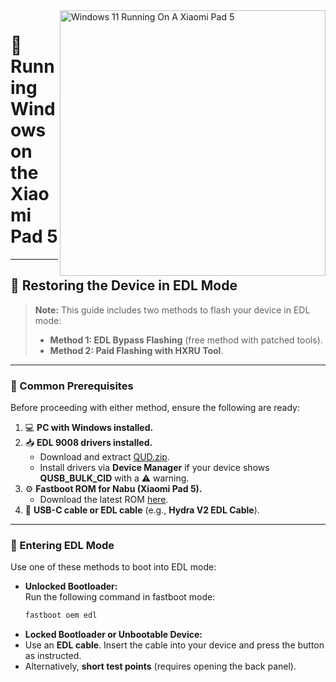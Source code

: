 <img align="right" src="https://raw.githubusercontent.com/erdilS/Port-Windows-11-Xiaomi-Pad-5/main/nabu.png" width="425" alt="Windows 11 Running On A Xiaomi Pad 5">

# 🚀 **Running Windows on the Xiaomi Pad 5**

---

## 📌 **Restoring the Device in EDL Mode**
> **Note:** This guide includes two methods to flash your device in EDL mode:
> - **Method 1: EDL Bypass Flashing** (free method with patched tools).  
> - **Method 2: Paid Flashing with HXRU Tool**.  

---

### **🔧 Common Prerequisites**
Before proceeding with either method, ensure the following are ready:  
1. 💻 **PC with Windows installed.**  
2. 📥 **EDL 9008 drivers installed.**  
   - Download and extract [QUD.zip](https://github.com/n00b69/woa-betalm/releases/download/Qfil/QUD.zip).  
   - Install drivers via **Device Manager** if your device shows **QUSB_BULK_CID** with a ⚠️ warning.  
3. ⚙️ **Fastboot ROM for Nabu (Xiaomi Pad 5).**  
   - Download the latest ROM [here](http://xmfirmwareupdater.com/miui/nabu/).  
4. 🔌 **USB-C cable or EDL cable** (e.g., **Hydra V2 EDL Cable**).  

---

### **🔄 Entering EDL Mode**
Use one of these methods to boot into EDL mode:  

- **Unlocked Bootloader:**  
  Run the following command in fastboot mode:  
  ```bash
  fastboot oem edl

- **Locked Bootloader or Unbootable Device:**  
- Use an **EDL cable**. Insert the cable into your device and press the button as instructed.  
- Alternatively, **short test points** (requires opening the back panel).
